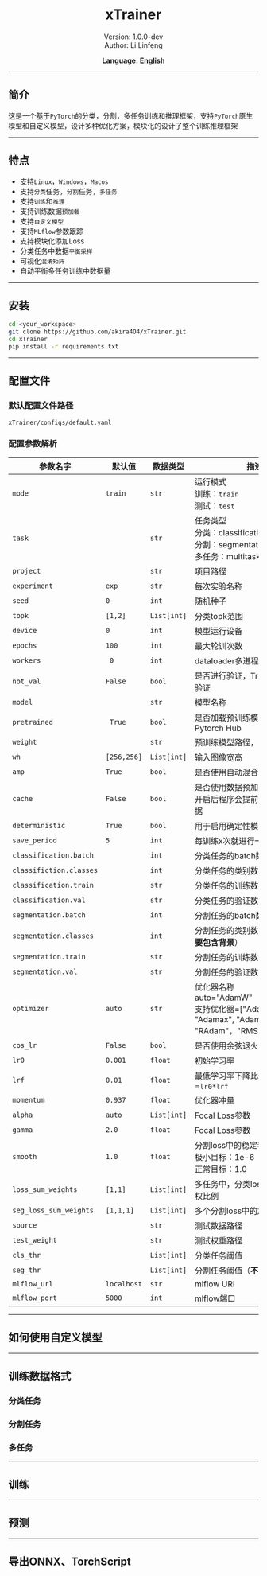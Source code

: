 # <div align="center">xTrainer</div>

<div align="center">Version: 1.0.0-dev</div>
<div align="center">Author: Li Linfeng</div>

**<div align="center">Language: [English](README_EN.md)</div>**

---

## 简介
这是一个基于`PyTorch`的分类，分割，多任务训练和推理框架，支持`PyTorch`原生模型和自定义模型，设计多种优化方案，模块化的设计了整个训练推理框架

---

## 特点
- 支持`Linux`，`Windows`，`Macos`
- 支持`分类`任务，`分割`任务，`多任务`
- 支持`训练`和`推理`
- 支持训练数据`预加载`
- 支持`自定义模型`
- 支持`MLflow`参数跟踪
- 支持模块化添加Loss
- 分类任务中数据`平衡采样`
- 可视化`混淆矩阵`
- 自动平衡多任务训练中数据量

---

## 安装
```bash
cd <your_workspace>
git clone https://github.com/akira4O4/xTrainer.git
cd xTrainer
pip install -r requirements.txt
```
---

## 配置文件
### 默认配置文件路径
`xTrainer/configs/default.yaml`
### 配置参数解析

| 参数名字                    | 默认值         | 数据类型        | 描述                                                                                             |
|-------------------------|-------------|-------------|------------------------------------------------------------------------------------------------|
| `mode`                  | `train`     | `str`       | 运行模式<br/>训练：`train`<br/>测试：`test`                                                              |
| `task`                  |             | `str`       | 任务类型<br/>分类：classification<br/>分割：segmentation<br/>多任务：multitask                               |
| `project`               |             | `str`       | 项目路径                                                                                           |
| `experiment`            | `exp`       | `str`       | 每次实验名称                                                                                         |
| `seed`                  | `0`         | `int`       | 随机种子                                                                                           |
| `topk`                  | `[1,2]`     | `List[int]` | 分类topk范围                                                                                       |
| `device`                | `0`         | `int`       | 模型运行设备                                                                                         |
| `epochs `               | `100`       | `int`       | 最大轮训次数                                                                                         |
| `workers`               | ` 0`        | `int`       | dataloader多进程数                                                                                 |
| `not_val`               | `False`     | `bool`      | 是否进行验证，True：只训练不验证                                                                             |
| `model`                 |             | `str`       | 模型名称                                                                                           |
| `pretrained`            | ` True`     | `bool`      | 是否加载预训练模型，模型来自Pytorch Hub                                                                      |
| `weight`                |             | `str`       | 预训练模型路径，来自本地模型                                                                                 |
| `wh`                    | `[256,256]` | `List[int]` | 输入图像宽高                                                                                         |
| `amp`                   | `True`      | `bool`      | 是否使用自动混合精度进行训练                                                                                 |
| `cache`                 | `False`     | `bool`      | 是否使用数据预加载<br/>开启后程序会提前**全部**加载所有数据                                                             |
| `deterministic`         | `True`      | `bool`      | 用于启用确定性模式                                                                                      |
| `save_period`           | `5`         | `int`       | 每训练x次就进行一次模型保存                                                                                 |
| `classification.batch`  |             | `int`       | 分类任务的batch数                                                                                    |
| `classifiction.classes` |             | `int`       | 分类任务的类别数                                                                                       |
| `classification.train ` |             | `str`       | 分类任务的训练数据路径                                                                                    |
| `classification.val`    |             | `str`       | 分类任务的验证数据路径                                                                                    |
| `segmentation.batch`    |             | `int`       | 分割任务的batch数                                                                                    |
| `segmentation.classes`  |             | `int`       | 分割任务的类别数（**分割类别数需要包含背景**）                                                                      |
| `segmentation.train `   |             | `str`       | 分割任务的训练数据路径                                                                                    |
| `segmentation.val  `    |             | `str`       | 分割任务的验证数据路径                                                                                    |
| `optimizer`             | `auto`      | `str`       | 优化器名称<br/>auto="AdamW"<br/>支持优化器=["Adam", "Adamax", "AdamW", "NAdam", "RAdam"，"RMSProp"，"SGD"] |
| `cos_lr `               | `False`     | `bool`      | 是否使用余弦退火学习率                                                                                    |
| `lr0`                   | `0.001`     | `float`     | 初始学习率                                                                                          |
| `lrf`                   | `0.01`      | `float`     | 最低学习率下降比例，最低学习率=`lr0*lrf  `                                                                    |
| `momentum`              | `0.937`     | `float`     | 优化器冲量                                                                                          |
| `alpha`                 | `auto`      | `List[int]` | Focal Loss参数                                                                                   |
| `gamma`                 | `2.0`       | `float`     | Focal Loss参数                                                                                   |
| `smooth`                | `1.0`       | `float`     | 分割loss中的稳定参数<br/>极小目标：1e-6<br/>正常目标：1.0                                                        |
| `loss_sum_weights`      | `[1,1]`     | `List[int]` | 多任务中，分类loss于分割loss加权比例                                                                         |
| `seg_loss_sum_weights`  | `[1,1,1]`   | `List[int]` | 多个分割loss中的加权比例                                                                                 |
| `source`                |             | `str`       | 测试数据路径                                                                                         |
| `test_weight`           |             | `str`       | 测试权重路径                                                                                         |
| `cls_thr`               |             | `List[int]` | 分类任务阈值                                                                                         |
| `seg_thr`               |             | `List[int]` | 分割任务阈值（**不需要包含背景**）                                                                            |
| `mlflow_url`            | `localhost` | `str`       | mlflow URI                                                                                     |
| `mlflow_port`           | `5000  `    | `int`       | mlflow端口                                                                                       |

---

## 如何使用自定义模型

---

## 训练数据格式

### 分类任务

### 分割任务

### 多任务

---

## 训练



---

## 预测

---

## 导出ONNX、TorchScript
